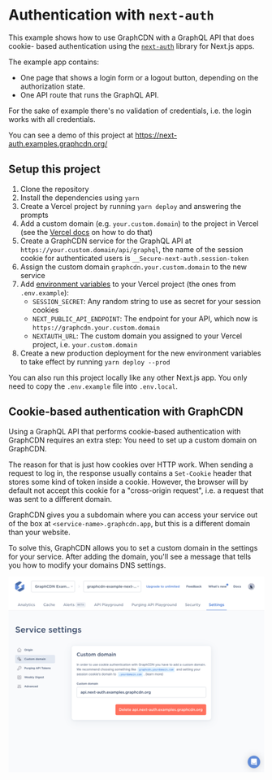 # Authentication with `next-auth`

This example shows how to use GraphCDN with a GraphQL API that does cookie-
based authentication using the [`next-auth`](https://next-auth.js.org/)
library for Next.js apps.

The example app contains:

- One page that shows a login form or a logout button, depending on the
  authorization state.
- One API route that runs the GraphQL API.

For the sake of example there's no validation of credentials, i.e. the login
works with all credentials.

You can see a demo of this project at https://next-auth.examples.graphcdn.org/

## Setup this project

1. Clone the repository
2. Install the dependencies using `yarn`
3. Create a Vercel project by running `yarn deploy` and answering the prompts
4. Add a custom domain (e.g. `your.custom.domain`) to the project in Vercel
   (see the [Vercel docs](https://vercel.com/docs/concepts/projects/custom-domains)
   on how to do that)
5. Create a GraphCDN service for the GraphQL API at `https://your.custom.domain/api/graphql`,
   the name of the session cookie for authenticated users is `__Secure-next-auth.session-token`
6. Assign the custom domain `graphcdn.your.custom.domain` to the new service
7. Add [environment variables](https://vercel.com/docs/concepts/projects/environment-variables)
   to your Vercel project (the ones from `.env.example`):
   - `SESSION_SECRET`: Any random string to use as secret for your session
     cookies
   - `NEXT_PUBLIC_API_ENDPOINT`: The endpoint for your API, which now is
     `https://graphcdn.your.custom.domain`
   - `NEXTAUTH_URL`: The custom domain you assigned to your Vercel project,
     i.e. `your.custom.domain`
8. Create a new production deployment for the new environment variables to take
   effect by running `yarn deploy --prod`

You can also run this project locally like any other Next.js app. You only need
to copy the `.env.example` file into `.env.local`.

## Cookie-based authentication with GraphCDN

Using a GraphQL API that performs cookie-based authentication with GraphCDN
requires an extra step: You need to set up a custom domain on GraphCDN.

The reason for that is just how cookies over HTTP work. When sending a request
to log in, the response usually contains a `Set-Cookie` header that stores some
kind of token inside a cookie. However, the browser will by default not accept
this cookie for a "cross-origin request", i.e. a request that was sent to a
different domain.

GraphCDN gives you a subdomain where you can access your service out of the
box at `<service-name>.graphcdn.app`, but this is a different domain than your
website.

To solve this, GraphCDN allows you to set a custom domain in the settings for
your service. After adding the domain, you'll see a message that tells you how
to modify your domains DNS settings.

<img src="custom-domain-setup.png"/>
